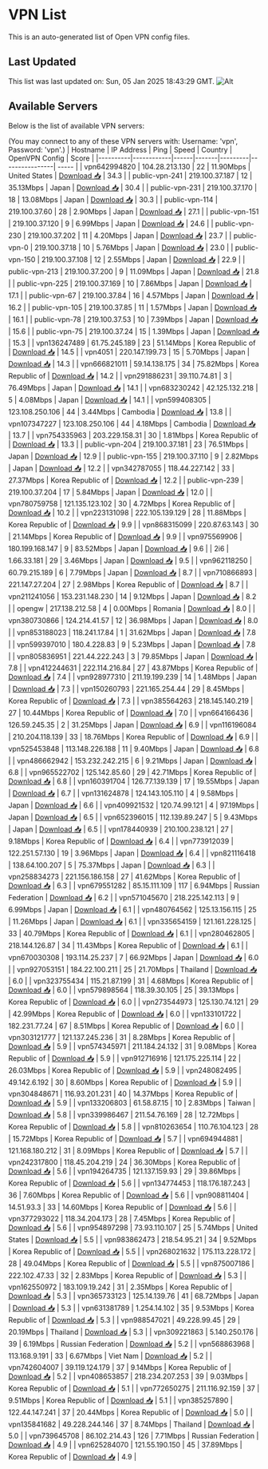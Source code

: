 # VPN List

This is an auto-generated list of Open VPN config files.

## Last Updated

This list was last updated on: Sun, 05 Jan 2025 18:43:29 GMT.
![Alt](https://repobeats.axiom.co/api/embed/186b98318ef1479477931607c1ad7d823f12451f.svg "Repobeats analytics image")

## Available Servers

Below is the list of available VPN servers:

(You may connect to any of these VPN servers with: Username: 'vpn', Password: 'vpn'.)
| Hostname | IP Address | Ping | Speed | Country | OpenVPN Config | Score |
|----------|------------|------|-------|---------|----------------| ----- |
| vpn642994820 | 104.28.213.130 | 22 | 11.90Mbps | United States | [Download 📥](./configs/server_0_US.ovpn) | 34.3 |
| public-vpn-241 | 219.100.37.187 | 12 | 35.13Mbps | Japan | [Download 📥](./configs/server_1_JP.ovpn) | 30.4 |
| public-vpn-231 | 219.100.37.170 | 18 | 13.08Mbps | Japan | [Download 📥](./configs/server_2_JP.ovpn) | 30.3 |
| public-vpn-114 | 219.100.37.60 | 28 | 2.90Mbps | Japan | [Download 📥](./configs/server_3_JP.ovpn) | 27.1 |
| public-vpn-151 | 219.100.37.120 | 9 | 6.99Mbps | Japan | [Download 📥](./configs/server_4_JP.ovpn) | 24.6 |
| public-vpn-230 | 219.100.37.202 | 11 | 4.20Mbps | Japan | [Download 📥](./configs/server_5_JP.ovpn) | 23.7 |
| public-vpn-0 | 219.100.37.18 | 10 | 5.76Mbps | Japan | [Download 📥](./configs/server_6_JP.ovpn) | 23.0 |
| public-vpn-150 | 219.100.37.108 | 12 | 2.55Mbps | Japan | [Download 📥](./configs/server_7_JP.ovpn) | 22.9 |
| public-vpn-213 | 219.100.37.200 | 9 | 11.09Mbps | Japan | [Download 📥](./configs/server_8_JP.ovpn) | 21.8 |
| public-vpn-225 | 219.100.37.169 | 10 | 7.86Mbps | Japan | [Download 📥](./configs/server_9_JP.ovpn) | 17.1 |
| public-vpn-67 | 219.100.37.84 | 16 | 4.57Mbps | Japan | [Download 📥](./configs/server_10_JP.ovpn) | 16.2 |
| public-vpn-105 | 219.100.37.85 | 11 | 1.57Mbps | Japan | [Download 📥](./configs/server_11_JP.ovpn) | 16.1 |
| public-vpn-78 | 219.100.37.53 | 10 | 7.39Mbps | Japan | [Download 📥](./configs/server_12_JP.ovpn) | 15.6 |
| public-vpn-75 | 219.100.37.24 | 15 | 1.39Mbps | Japan | [Download 📥](./configs/server_13_JP.ovpn) | 15.3 |
| vpn136247489 | 61.75.245.189 | 23 | 51.14Mbps | Korea Republic of | [Download 📥](./configs/server_14_KR.ovpn) | 14.5 |
| vpn4051 | 220.147.199.73 | 15 | 5.70Mbps | Japan | [Download 📥](./configs/server_15_JP.ovpn) | 14.3 |
| vpn666821011 | 59.14.138.175 | 34 | 75.82Mbps | Korea Republic of | [Download 📥](./configs/server_16_KR.ovpn) | 14.2 |
| vpn291886231 | 39.110.74.81 | 3 | 76.49Mbps | Japan | [Download 📥](./configs/server_17_JP.ovpn) | 14.1 |
| vpn683230242 | 42.125.132.218 | 5 | 4.08Mbps | Japan | [Download 📥](./configs/server_18_JP.ovpn) | 14.1 |
| vpn599408305 | 123.108.250.106 | 44 | 3.44Mbps | Cambodia | [Download 📥](./configs/server_19_KH.ovpn) | 13.8 |
| vpn107347227 | 123.108.250.106 | 44 | 4.18Mbps | Cambodia | [Download 📥](./configs/server_20_KH.ovpn) | 13.7 |
| vpn754335963 | 203.229.158.31 | 30 | 1.81Mbps | Korea Republic of | [Download 📥](./configs/server_21_KR.ovpn) | 13.3 |
| public-vpn-204 | 219.100.37.181 | 23 | 76.51Mbps | Japan | [Download 📥](./configs/server_22_JP.ovpn) | 12.9 |
| public-vpn-155 | 219.100.37.110 | 9 | 2.82Mbps | Japan | [Download 📥](./configs/server_23_JP.ovpn) | 12.2 |
| vpn342787055 | 118.44.227.142 | 33 | 27.37Mbps | Korea Republic of | [Download 📥](./configs/server_24_KR.ovpn) | 12.2 |
| public-vpn-239 | 219.100.37.204 | 17 | 5.84Mbps | Japan | [Download 📥](./configs/server_25_JP.ovpn) | 12.0 |
| vpn780759758 | 121.135.123.102 | 30 | 4.72Mbps | Korea Republic of | [Download 📥](./configs/server_26_KR.ovpn) | 10.2 |
| vpn223131098 | 222.105.139.129 | 28 | 11.88Mbps | Korea Republic of | [Download 📥](./configs/server_27_KR.ovpn) | 9.9 |
| vpn868315099 | 220.87.63.143 | 30 | 21.14Mbps | Korea Republic of | [Download 📥](./configs/server_28_KR.ovpn) | 9.9 |
| vpn975569906 | 180.199.168.147 | 9 | 83.52Mbps | Japan | [Download 📥](./configs/server_29_JP.ovpn) | 9.6 |
| 2i6 | 1.66.33.181 | 29 | 3.46Mbps | Japan | [Download 📥](./configs/server_30_JP.ovpn) | 9.5 |
| vpn962118250 | 60.79.215.189 | 6 | 7.79Mbps | Japan | [Download 📥](./configs/server_31_JP.ovpn) | 8.7 |
| vpn710866893 | 221.147.27.204 | 27 | 2.98Mbps | Korea Republic of | [Download 📥](./configs/server_32_KR.ovpn) | 8.7 |
| vpn211241056 | 153.231.148.230 | 14 | 9.12Mbps | Japan | [Download 📥](./configs/server_33_JP.ovpn) | 8.2 |
| opengw | 217.138.212.58 | 4 | 0.00Mbps | Romania | [Download 📥](./configs/server_34_RO.ovpn) | 8.0 |
| vpn380730866 | 124.214.41.57 | 12 | 36.98Mbps | Japan | [Download 📥](./configs/server_35_JP.ovpn) | 8.0 |
| vpn853188023 | 118.241.17.84 | 1 | 31.62Mbps | Japan | [Download 📥](./configs/server_36_JP.ovpn) | 7.8 |
| vpn599397010 | 180.4.228.83 | 9 | 5.23Mbps | Japan | [Download 📥](./configs/server_37_JP.ovpn) | 7.8 |
| vpn805836951 | 221.44.222.243 | 3 | 79.85Mbps | Japan | [Download 📥](./configs/server_38_JP.ovpn) | 7.8 |
| vpn412244631 | 222.114.216.84 | 27 | 43.87Mbps | Korea Republic of | [Download 📥](./configs/server_39_KR.ovpn) | 7.4 |
| vpn928977310 | 211.19.199.239 | 14 | 1.48Mbps | Japan | [Download 📥](./configs/server_40_JP.ovpn) | 7.3 |
| vpn150260793 | 221.165.254.44 | 29 | 8.45Mbps | Korea Republic of | [Download 📥](./configs/server_41_KR.ovpn) | 7.3 |
| vpn385564263 | 218.145.140.219 | 27 | 10.44Mbps | Korea Republic of | [Download 📥](./configs/server_42_KR.ovpn) | 7.0 |
| vpn664166436 | 126.59.245.35 | 2 | 31.25Mbps | Japan | [Download 📥](./configs/server_43_JP.ovpn) | 6.9 |
| vpn116196084 | 210.204.118.139 | 33 | 18.76Mbps | Korea Republic of | [Download 📥](./configs/server_44_KR.ovpn) | 6.9 |
| vpn525453848 | 113.148.226.188 | 11 | 9.40Mbps | Japan | [Download 📥](./configs/server_45_JP.ovpn) | 6.8 |
| vpn486662942 | 153.232.242.215 | 6 | 9.21Mbps | Japan | [Download 📥](./configs/server_46_JP.ovpn) | 6.8 |
| vpn965522702 | 125.142.85.60 | 29 | 42.71Mbps | Korea Republic of | [Download 📥](./configs/server_47_KR.ovpn) | 6.8 |
| vpn160391704 | 126.77.139.139 | 17 | 19.55Mbps | Japan | [Download 📥](./configs/server_48_JP.ovpn) | 6.7 |
| vpn131624878 | 124.143.105.110 | 4 | 9.58Mbps | Japan | [Download 📥](./configs/server_49_JP.ovpn) | 6.6 |
| vpn409921532 | 120.74.99.121 | 4 | 97.19Mbps | Japan | [Download 📥](./configs/server_50_JP.ovpn) | 6.5 |
| vpn652396015 | 112.139.89.247 | 5 | 9.43Mbps | Japan | [Download 📥](./configs/server_51_JP.ovpn) | 6.5 |
| vpn178440939 | 210.100.238.121 | 27 | 9.18Mbps | Korea Republic of | [Download 📥](./configs/server_52_KR.ovpn) | 6.4 |
| vpn773912039 | 122.251.57.130 | 19 | 3.96Mbps | Japan | [Download 📥](./configs/server_53_JP.ovpn) | 6.4 |
| vpn821116418 | 138.64.100.207 | 5 | 75.37Mbps | Japan | [Download 📥](./configs/server_54_JP.ovpn) | 6.3 |
| vpn258834273 | 221.156.186.158 | 27 | 41.62Mbps | Korea Republic of | [Download 📥](./configs/server_55_KR.ovpn) | 6.3 |
| vpn679551282 | 85.15.111.109 | 117 | 6.94Mbps | Russian Federation | [Download 📥](./configs/server_56_RU.ovpn) | 6.2 |
| vpn571045670 | 218.225.142.113 | 9 | 6.99Mbps | Japan | [Download 📥](./configs/server_57_JP.ovpn) | 6.1 |
| vpn480764562 | 125.13.156.115 | 25 | 11.26Mbps | Japan | [Download 📥](./configs/server_58_JP.ovpn) | 6.1 |
| vpn335654159 | 121.161.228.125 | 33 | 40.79Mbps | Korea Republic of | [Download 📥](./configs/server_59_KR.ovpn) | 6.1 |
| vpn280462805 | 218.144.126.87 | 34 | 11.43Mbps | Korea Republic of | [Download 📥](./configs/server_60_KR.ovpn) | 6.1 |
| vpn670030308 | 193.114.25.237 | 7 | 66.92Mbps | Japan | [Download 📥](./configs/server_61_JP.ovpn) | 6.0 |
| vpn927053151 | 184.22.100.211 | 25 | 21.70Mbps | Thailand | [Download 📥](./configs/server_62_TH.ovpn) | 6.0 |
| vpn323755434 | 115.21.87.199 | 31 | 4.68Mbps | Korea Republic of | [Download 📥](./configs/server_63_KR.ovpn) | 6.0 |
| vpn579898564 | 118.39.30.105 | 25 | 39.13Mbps | Korea Republic of | [Download 📥](./configs/server_64_KR.ovpn) | 6.0 |
| vpn273544973 | 125.130.74.121 | 29 | 42.99Mbps | Korea Republic of | [Download 📥](./configs/server_65_KR.ovpn) | 6.0 |
| vpn133101722 | 182.231.77.24 | 67 | 8.51Mbps | Korea Republic of | [Download 📥](./configs/server_66_KR.ovpn) | 6.0 |
| vpn303121777 | 121.137.245.236 | 31 | 8.28Mbps | Korea Republic of | [Download 📥](./configs/server_67_KR.ovpn) | 5.9 |
| vpn574345971 | 211.184.24.132 | 31 | 9.08Mbps | Korea Republic of | [Download 📥](./configs/server_68_KR.ovpn) | 5.9 |
| vpn912716916 | 121.175.225.114 | 22 | 26.03Mbps | Korea Republic of | [Download 📥](./configs/server_69_KR.ovpn) | 5.9 |
| vpn248082495 | 49.142.6.192 | 30 | 8.60Mbps | Korea Republic of | [Download 📥](./configs/server_70_KR.ovpn) | 5.9 |
| vpn304848671 | 116.93.201.231 | 40 | 14.37Mbps | Korea Republic of | [Download 📥](./configs/server_71_KR.ovpn) | 5.9 |
| vpn133206803 | 61.58.87.15 | 10 | 2.83Mbps | Taiwan | [Download 📥](./configs/server_72_TW.ovpn) | 5.8 |
| vpn339986467 | 211.54.76.169 | 28 | 12.72Mbps | Korea Republic of | [Download 📥](./configs/server_73_KR.ovpn) | 5.8 |
| vpn810263654 | 110.76.104.123 | 28 | 15.72Mbps | Korea Republic of | [Download 📥](./configs/server_74_KR.ovpn) | 5.7 |
| vpn694944881 | 121.168.180.212 | 31 | 8.09Mbps | Korea Republic of | [Download 📥](./configs/server_75_KR.ovpn) | 5.7 |
| vpn242317800 | 118.45.204.219 | 24 | 36.30Mbps | Korea Republic of | [Download 📥](./configs/server_76_KR.ovpn) | 5.6 |
| vpn194264735 | 121.137.159.93 | 29 | 39.86Mbps | Korea Republic of | [Download 📥](./configs/server_77_KR.ovpn) | 5.6 |
| vpn134774453 | 118.176.187.243 | 36 | 7.60Mbps | Korea Republic of | [Download 📥](./configs/server_78_KR.ovpn) | 5.6 |
| vpn908811404 | 14.51.93.3 | 33 | 14.60Mbps | Korea Republic of | [Download 📥](./configs/server_79_KR.ovpn) | 5.6 |
| vpn377293022 | 118.34.204.173 | 28 | 7.45Mbps | Korea Republic of | [Download 📥](./configs/server_80_KR.ovpn) | 5.6 |
| vpn954897298 | 73.93.110.107 | 25 | 5.74Mbps | United States | [Download 📥](./configs/server_81_US.ovpn) | 5.5 |
| vpn983862473 | 218.54.95.21 | 34 | 9.52Mbps | Korea Republic of | [Download 📥](./configs/server_82_KR.ovpn) | 5.5 |
| vpn268021632 | 175.113.228.172 | 28 | 49.04Mbps | Korea Republic of | [Download 📥](./configs/server_83_KR.ovpn) | 5.5 |
| vpn875007186 | 222.102.47.33 | 32 | 2.83Mbps | Korea Republic of | [Download 📥](./configs/server_84_KR.ovpn) | 5.3 |
| vpn162550972 | 183.109.19.242 | 31 | 2.35Mbps | Korea Republic of | [Download 📥](./configs/server_85_KR.ovpn) | 5.3 |
| vpn365733123 | 125.14.139.76 | 41 | 68.72Mbps | Japan | [Download 📥](./configs/server_86_JP.ovpn) | 5.3 |
| vpn631381789 | 1.254.14.102 | 35 | 9.53Mbps | Korea Republic of | [Download 📥](./configs/server_87_KR.ovpn) | 5.3 |
| vpn988547021 | 49.228.99.45 | 29 | 20.19Mbps | Thailand | [Download 📥](./configs/server_88_TH.ovpn) | 5.3 |
| vpn309221863 | 5.140.250.176 | 39 | 6.19Mbps | Russian Federation | [Download 📥](./configs/server_89_RU.ovpn) | 5.2 |
| vpn568863968 | 113.168.9.191 | 33 | 6.67Mbps | Viet Nam | [Download 📥](./configs/server_90_VN.ovpn) | 5.2 |
| vpn742604007 | 39.119.124.179 | 37 | 9.14Mbps | Korea Republic of | [Download 📥](./configs/server_91_KR.ovpn) | 5.2 |
| vpn408653857 | 218.234.207.253 | 39 | 9.03Mbps | Korea Republic of | [Download 📥](./configs/server_92_KR.ovpn) | 5.1 |
| vpn772650275 | 211.116.92.159 | 37 | 9.51Mbps | Korea Republic of | [Download 📥](./configs/server_93_KR.ovpn) | 5.1 |
| vpn385257890 | 122.44.147.241 | 37 | 20.44Mbps | Korea Republic of | [Download 📥](./configs/server_94_KR.ovpn) | 5.0 |
| vpn135841682 | 49.228.244.146 | 37 | 8.74Mbps | Thailand | [Download 📥](./configs/server_95_TH.ovpn) | 5.0 |
| vpn739645708 | 86.102.214.43 | 126 | 7.71Mbps | Russian Federation | [Download 📥](./configs/server_96_RU.ovpn) | 4.9 |
| vpn625284070 | 121.55.190.150 | 45 | 37.89Mbps | Korea Republic of | [Download 📥](./configs/server_97_KR.ovpn) | 4.9 |
